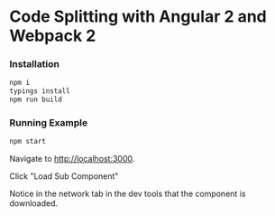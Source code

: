 # Code Splitting with Angular 2 and Webpack 2

### Installation
```bash
npm i
typings install
npm run build
```

### Running Example

```bash
npm start
```

Navigate to [http://localhost:3000](http://localhost:3000).

Click "Load Sub Component"

Notice in the network tab in the dev tools that the component is downloaded.
